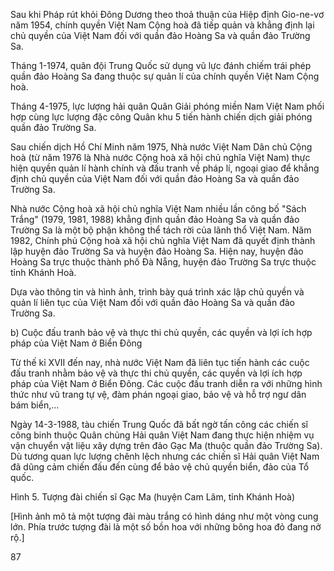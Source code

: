 Sau khi Pháp rút khỏi Đông Dương theo thoả thuận của Hiệp định Gio-ne-vơ năm 1954, chính quyền Việt Nam Cộng hoà đã tiếp quản và khẳng định lại chủ quyền của Việt Nam đối với quần đảo Hoàng Sa và quần đảo Trường Sa.

Tháng 1-1974, quân đội Trung Quốc sử dụng vũ lực đánh chiếm trái phép quần đảo Hoàng Sa đang thuộc sự quản lí của chính quyền Việt Nam Cộng hoà.

Tháng 4-1975, lực lượng hải quân Quân Giải phóng miền Nam Việt Nam phối hợp cùng lực lượng đặc công Quân khu 5 tiến hành chiến dịch giải phóng quần đảo Trường Sa.

Sau chiến dịch Hồ Chí Minh năm 1975, Nhà nước Việt Nam Dân chủ Cộng hoà (từ năm 1976 là Nhà nước Cộng hoà xã hội chủ nghĩa Việt Nam) thực hiện quyền quản lí hành chính và đấu tranh về pháp lí, ngoại giao để khẳng định chủ quyền của Việt Nam đối với quần đảo Hoàng Sa và quần đảo Trường Sa.

Nhà nước Cộng hoà xã hội chủ nghĩa Việt Nam nhiều lần công bố "Sách Trắng" (1979, 1981, 1988) khẳng định quần đảo Hoàng Sa và quần đảo Trường Sa là một bộ phận không thể tách rời của lãnh thổ Việt Nam. Năm 1982, Chính phủ Cộng hoà xã hội chủ nghĩa Việt Nam đã quyết định thành lập huyện đảo Trường Sa và huyện đảo Hoàng Sa. Hiện nay, huyện đảo Hoàng Sa trực thuộc thành phố Đà Nẵng, huyện đảo Trường Sa trực thuộc tỉnh Khánh Hoà.

Dựa vào thông tin và hình ảnh, trình bày quá trình xác lập chủ quyền và quản lí liên tục của Việt Nam đối với quần đảo Hoàng Sa và quần đảo Trường Sa.

b) Cuộc đấu tranh bảo vệ và thực thi chủ quyền, các quyền và lợi ích hợp pháp của Việt Nam ở Biển Đông

Từ thế kỉ XVII đến nay, nhà nước Việt Nam đã liên tục tiến hành các cuộc đấu tranh nhằm bảo vệ và thực thi chủ quyền, các quyền và lợi ích hợp pháp của Việt Nam ở Biển Đông. Các cuộc đấu tranh diễn ra với những hình thức như vũ trang tự vệ, đàm phán ngoại giao, bảo vệ và hỗ trợ ngư dân bám biển,...

Ngày 14-3-1988, tàu chiến Trung Quốc đã bất ngờ tấn công các chiến sĩ công binh thuộc Quân chủng Hải quân Việt Nam đang thực hiện nhiệm vụ vận chuyển vật liệu xây dựng trên đảo Gạc Ma (thuộc quần đảo Trường Sa). Dù tương quan lực lượng chênh lệch nhưng các chiến sĩ Hải quân Việt Nam đã dũng cảm chiến đấu đến cùng để bảo vệ chủ quyền biển, đảo của Tổ quốc.

Hình 5. Tượng đài chiến sĩ Gạc Ma (huyện Cam Lâm, tỉnh Khánh Hoà)

[Hình ảnh mô tả một tượng đài màu trắng có hình dáng như một vòng cung lớn. Phía trước tượng đài là một số bồn hoa với những bông hoa đỏ đang nở rộ.]

87